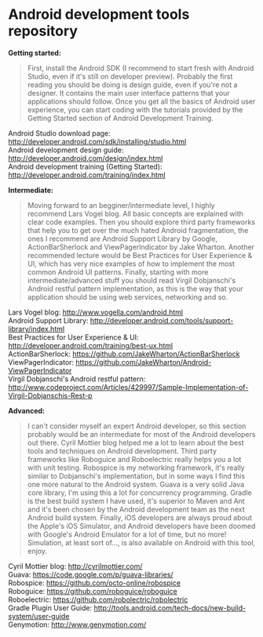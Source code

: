 Android development tools repository
====================================

__Getting started:__

> First, install the Android SDK (I recommend to start fresh with Android Studio, even if it's still on developer preview). Probably the first reading you should be doing is design guide, even if you're not a designer. It contains the main user interface patterns that your applications should follow. Once you get all the basics of Android user experience, you can start coding with the tutorials provided by the Getting Started section of Android Development Training.

Android Studio download page: http://developer.android.com/sdk/installing/studio.html  
Android development design guide: http://developer.android.com/design/index.html  
Android development training (Getting Started): http://developer.android.com/training/index.html  

__Intermediate:__

> Moving forward to an begginer/intermediate level, I highly recommend Lars Vogel blog. All basic concepts are explained with clear code examples. Then you should explore third party frameworks that help you to get over the much hated Android fragmentation, the ones I recommend are Android Support Library by Google, ActionBarSherlock and ViewPagerIndicator by Jake Wharton. Another recommended lecture would be Best Practices for User Experience & UI, which has very nice examples of how to implement the most common Android UI patterns. Finally, starting with more intermediate/advanced stuff you should read Virgil Dobjanschi's Android restful pattern implementation, as this is the way that your application should be using web services, networking and so.

Lars Vogel blog: http://www.vogella.com/android.html  
Android Support Library: http://developer.android.com/tools/support-library/index.html  
Best Practices for User Experience & UI: http://developer.android.com/training/best-ux.html  
ActionBarSherlock: https://github.com/JakeWharton/ActionBarSherlock  
ViewPagerIndicator: https://github.com/JakeWharton/Android-ViewPagerIndicator  
Virgil Dobjanschi's Android restful pattern: http://www.codeproject.com/Articles/429997/Sample-Implementation-of-Virgil-Dobjanschis-Rest-p

__Advanced:__

> I can't consider myself an expert Android developer, so this section probably would be an intermediate for most of the Android developers out there. Cyril Mottier blog helped me a lot to learn about the best tools and techniques on Android development. Third party frameworks like Roboguice and Roboelectric really helps you a lot with unit testing. Robospice is my networking framework, it's really similar to Dobjanschi's implementation, but in some ways I find this one more natural to the Android system. Guava is a very solid Java core library, I'm using this a lot for concurrency programming. Gradle is the best build system I have used, it's superior to Maven and Ant and it's been chosen by the Android development team as the next Android build system. Finally, iOS developers are always proud about the Apple's iOS Simulator, and Android developers have been doomed with Google's Android Emulator for a lot of time, but no more! Simulation, at least sort of..., is also available on Android with this tool, enjoy. 

Cyril Mottier blog: http://cyrilmottier.com/  
Guava: https://code.google.com/p/guava-libraries/  
Robospice: https://github.com/octo-online/robospice  
Roboguice: https://github.com/roboguice/roboguice  
Roboelectric: https://github.com/robolectric/robolectric  
Gradle Plugin User Guide: http://tools.android.com/tech-docs/new-build-system/user-guide  
Genymotion: http://www.genymotion.com/  
